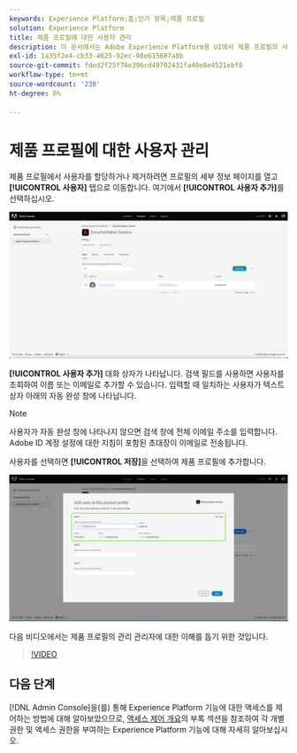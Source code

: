 ```yaml
---
keywords: Experience Platform;홈;인기 항목;제품 프로필
solution: Experience Platform
title: 제품 프로필에 대한 사용자 관리
description: 이 문서에서는 Adobe Experience Platform용 UI에서 제품 프로필의 사용자를 관리하는 방법을 보여줍니다.
exl-id: 1a35f2e4-cb33-4625-92ec-98e615607a8b
source-git-commit: fded2f25f76e396cd49702431fa40e8e4521ebf8
workflow-type: tm+mt
source-wordcount: '230'
ht-degree: 0%

---
```


# 제품 프로필에 대한 사용자 관리

제품 프로필에서 사용자를 할당하거나 제거하려면 프로필의 세부 정보 페이지를 열고 **[!UICONTROL 사용자]** 탭으로 이동합니다. 여기에서 **[!UICONTROL 사용자 추가]**&#x200B;를 선택하십시오.

![[!UICONTROL 사용자] 탭에 나열된 사용자를 표시하는 제품 프로필 세부 정보 페이지입니다.](../images/add-user.png)

**[!UICONTROL 사용자 추가]** 대화 상자가 나타납니다. 검색 필드를 사용하면 사용자를 조회하여 이름 또는 이메일로 추가할 수 있습니다. 입력할 때 일치하는 사용자가 텍스트 상자 아래의 자동 완성 창에 나타납니다.

>[!NOTE]
>
>사용자가 자동 완성 창에 나타나지 않으면 검색 창에 전체 이메일 주소를 입력합니다. Adobe ID 계정 설정에 대한 지침이 포함된 초대장이 이메일로 전송됩니다.

사용자를 선택하면 **[!UICONTROL 저장]**&#x200B;을 선택하여 제품 프로필에 추가합니다.

![사용자 세부 정보를 강조 표시하는 제품 프로필 페이지에 사용자를 추가하십시오.](../images/save-user.png)

다음 비디오에서는 제품 프로필의 관리 관리자에 대한 이해를 돕기 위한 것입니다.

>[!VIDEO](https://video.tv.adobe.com/v/3423936/?learn=on&captions=kor)

## 다음 단계

[!DNL Admin Console]을(를) 통해 Experience Platform 기능에 대한 액세스를 제어하는 방법에 대해 알아보았으므로, [액세스 제어 개요](../home.md)의 부록 섹션을 참조하여 각 개별 권한 및 액세스 권한을 부여하는 Experience Platform 기능에 대해 자세히 알아보십시오.
